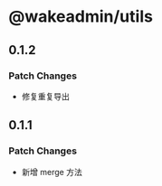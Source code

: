 # @wakeadmin/utils

## 0.1.2

### Patch Changes

- 修复重复导出

## 0.1.1

### Patch Changes

- 新增 merge 方法
